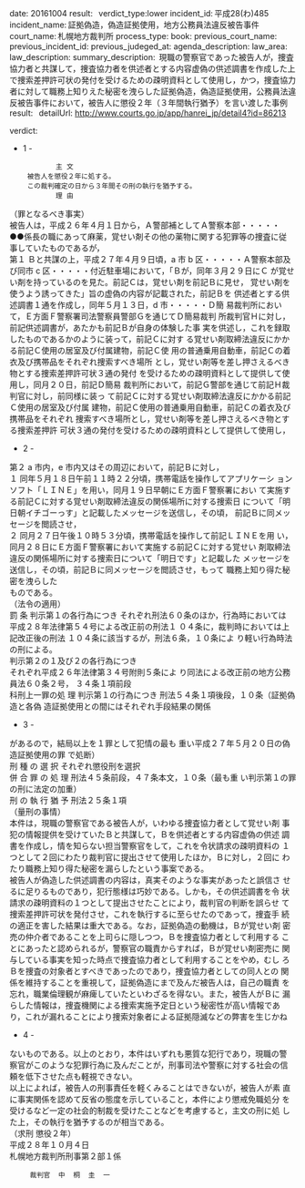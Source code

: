 
date: 20161004
result:  
verdict_type:lower
incident_id: 平成28(わ)485
incident_name: 証拠偽造，偽造証拠使用，地方公務員法違反被告事件
court_name: 札幌地方裁判所
process_type:
book: 
previous_court_name:
previous_incident_id:
previous_judeged_at:
agenda_description: 
law_area: 
law_description: 
summary_description:  現職の警察官であった被告人が，捜査協力者と共謀して，捜査協力者を供述者とする内容虚偽の供述調書を作成した上で捜索差押許可状の発付を受けるための疎明資料として使用し，かつ，捜査協力者に対して職務上知りえた秘密を洩らした証拠偽造，偽造証拠使用，公務員法違反被告事件において，被告人に懲役２年（３年間執行猶予）を言い渡した事例
result:  
detailUrl: http://www.courts.go.jp/app/hanrei_jp/detail4?id=86213

verdict:

- 1 - 
 
 
              主 文 
       被告人を懲役２年に処する。  
       この裁判確定の日から３年間その刑の執行を猶予する。  
              理 由 
（罪となるべき事実）  
 被告人は，平成２６年４月１日から，Ａ警部補としてＡ警察本部・・・・・
●●係長の職にあって麻薬，覚せい剤その他の薬物に関する犯罪等の捜査に従
事していたものであるが，  
第１ Ｂと共謀の上，平成２７年４月９日頃，a 市 b 区・・・・・Ａ警察本部及
び同市 c 区・・・・・付近駐車場において，「Ｂが，同年３月２９日にＣ
が覚せい剤を持っているのを見た。前記Ｃは，覚せい剤を前記Ｂに見せ，
覚せい剤を使うよう誘ってきた」旨の虚偽の内容が記載された，前記Ｂを
供述者とする供述調書１通を作成し，同年５月１３日，d 市・・・・・Ｄ簡
易裁判所において，Ｅ方面Ｆ警察署司法警察員警部Ｇを通じてＤ簡易裁判
所裁判官Ｈに対し，前記供述調書が，あたかも前記Ｂが自身の体験した事
実を供述し，これを録取したものであるかのように装って，前記Ｃに対す
る覚せい剤取締法違反にかかる前記Ｃ使用の居室及び付属建物，前記Ｃ使
用の普通乗用自動車，前記Ｃの着衣及び携帯品をそれぞれ捜索すべき場所
とし，覚せい剤等を差し押さえるべき物とする捜索差押許可状３通の発付
を受けるための疎明資料として提供して使用し，同月２０日，前記Ｄ簡易
裁判所において，前記Ｇ警部を通じて前記Ｈ裁判官に対し，前同様に装っ
て前記Ｃに対する覚せい剤取締法違反にかかる前記Ｃ使用の居室及び付属
建物，前記Ｃ使用の普通乗用自動車，前記Ｃの着衣及び携帯品をそれぞれ
捜索すべき場所とし，覚せい剤等を差し押さえるべき物とする捜索差押許
可状３通の発付を受けるための疎明資料として提供して使用し，  
- 2 - 
 
第２ a 市内，e 市内又はその周辺において，前記Ｂに対し，  
１ 同年５月１８日午前１１時２２分頃，携帯電話を操作してアプリケーシ
ョンソフト「ＬＩＮＥ」を用い，同月１９日早朝にＥ方面Ｆ警察署におい
て実施する前記Ｃに対する覚せい剤取締法違反の関係場所に対する捜索日
について「明日朝イチゴーっす」と記載したメッセージを送信し，その頃，
前記Ｂに同メッセージを閲読させ，  
２ 同月２７日午後１０時５３分頃，携帯電話を操作して前記ＬＩＮＥを用
い，同月２８日にＥ方面Ｆ警察署において実施する前記Ｃに対する覚せい
剤取締法違反の関係場所に対する捜索日について「明日です」と記載した
メッセージを送信し，その頃，前記Ｂに同メッセージを閲読させ，もって
職務上知り得た秘密を洩らした  
ものである。  
（法令の適用）  
 罰       条 
判示第１の各行為につき  それぞれ刑法６０条のほか，行為時においては
平成２８年法律第５４号による改正前の刑法１
０４条に，裁判時においては上記改正後の刑法
１０４条に該当するが，刑法６条，１０条によ
り軽い行為時法の刑による。  
判示第２の１及び２の各行為につき  
 それぞれ平成２６年法律第３４号附則５条によ
り同法による改正前の地方公務員法６０条２号，
３４条１項前段  
 科刑上一罪の処 理 
  判示第１の行為につき  刑法５４条１項後段，１０条（証拠偽造と各偽
造証拠使用との間にはそれぞれ手段結果の関係
- 3 - 
 
があるので，結局以上を１罪として犯情の最も
重い平成２７年５月２０日の偽造証拠使用の罪
で処断）  
 刑 種 の 選 択    それぞれ懲役刑を選択  
 併 合 罪 の 処 理    刑法４５条前段，４７条本文，１０条（最も重
い判示第１の罪の刑に法定の加重）  
刑 の 執 行 猶 予    刑法２５条１項  
（量刑の事情）  
 本件は，現職の警察官である被告人が，いわゆる捜査協力者として覚せい剤
事犯の情報提供を受けていたＢと共謀して，Ｂを供述者とする内容虚偽の供述
調書を作成し，情を知らない担当警察官をして，これを令状請求の疎明資料の
１つとして２回にわたり裁判官に提出させて使用したほか，Ｂに対し，２回に
わたり職務上知り得た秘密を漏らしたという事案である。  
被告人が偽造した供述調書の内容は，真実そのような事実があったと誤信さ
せるに足りるものであり，犯行態様は巧妙である。しかも，その供述調書を令
状請求の疎明資料の１つとして提出させたことにより，裁判官の判断を誤らせ
て捜索差押許可状を発付させ，これを執行するに至らせたのであって，捜査手
続の適正を害した結果は重大である。なお，証拠偽造の動機は，Ｂが覚せい剤
密売の仲介者であることを上司らに隠しつつ，Ｂを捜査協力者として利用する
ことにあったと認められるが，警察官の職責からすれば，Ｂが覚せい剤密売に
関与している事実を知った時点で捜査協力者として利用することをやめ，むし
ろＢを捜査の対象者とすべきであったのであり，捜査協力者としての同人との
関係を維持することを重視して，証拠偽造にまで及んだ被告人は，自己の職責
を忘れ，職業倫理観が麻痺していたといわざるを得ない。また，被告人がＢに
漏らした情報は，捜査機関による捜索実施予定日という秘密性が高い情報であ
り，これが漏れることにより捜索対象者による証拠隠滅などの弊害を生じかね
- 4 - 
 
ないものである。以上のとおり，本件はいずれも悪質な犯行であり，現職の警
察官がこのような犯罪行為に及んだことが，刑事司法や警察に対する社会の信
頼を低下させた点も軽視できない。  
以上によれば，被告人の刑事責任を軽くみることはできないが，被告人が素
直に事実関係を認めて反省の態度を示していること，本件により懲戒免職処分
を受けるなど一定の社会的制裁を受けたことなどを考慮すると，主文の刑に処
した上，その執行を猶予するのが相当である。  
（求刑 懲役２年）  
 平成２８年１０月４日  
   札幌地方裁判所刑事第２部１係  
 
         裁判官  中  桐  圭  一  

                    